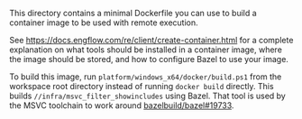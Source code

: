 This directory contains a minimal Dockerfile you can use to build a container image to be used with remote execution.

See https://docs.engflow.com/re/client/create-container.html for a complete explanation on what tools should be installed in a container image, where the image should be stored, and how to configure Bazel to use your image.

To build this image, run `platform/windows_x64/docker/build.ps1` from the workspace root directory instead of running `docker build` directly. This builds `//infra/msvc_filter_showincludes` using Bazel. That tool is used by the MSVC toolchain to work around [bazelbuild/bazel#19733](https://github.com/bazelbuild/bazel/issues/19733).
